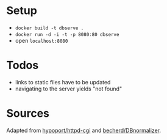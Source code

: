 # Setup
- `docker build -t dbserve .`
- `docker run -d -i -t -p 8080:80 dbserve`
- open `localhost:8080`

# Todos
- links to static files have to be updated
- navigating to the server yields "not found"

# Sources
Adapted from [hypoport/httpd-cgi](https://github.com/hypoport/httpd-cgi) and [becherd/DBnormalizer](https://github.com/becherd/DBnormalizer).
